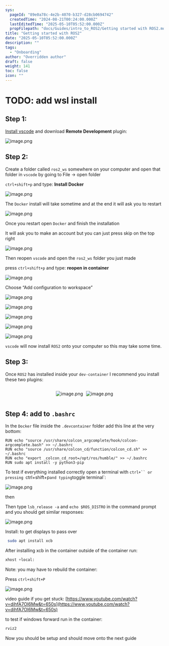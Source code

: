 ```yaml
---
sys:
  pageId: "89e0a78c-4e2b-4070-b327-d28cb0694742"
  createdTime: "2024-08-21T00:24:00.000Z"
  lastEditedTime: "2025-05-10T05:52:00.000Z"
  propFilepath: "docs/Guides/intro_to_ROS2/Getting started with ROS2.md"
title: "Getting started with ROS2"
date: "2025-05-10T05:52:00.000Z"
description: ""
tags:
  - "Onboarding"
author: "Overridden author"
draft: false
weight: 141
toc: false
icon: ""
---
```


# TODO: add wsl install

## Step 1:

[Install vscode](https://code.visualstudio.com/download) and download **Remote Development** plugin:

![image.png](https://prod-files-secure.s3.us-west-2.amazonaws.com/d518164a-d88e-44d1-a4ee-3adb3bd8bce0/efb52993-1881-4a40-b95e-6f020334f022/image.png?X-Amz-Algorithm=AWS4-HMAC-SHA256&X-Amz-Content-Sha256=UNSIGNED-PAYLOAD&X-Amz-Credential=ASIAZI2LB466Z6P6PSKV%2F20250713%2Fus-west-2%2Fs3%2Faws4_request&X-Amz-Date=20250713T121519Z&X-Amz-Expires=3600&X-Amz-Security-Token=IQoJb3JpZ2luX2VjEPf%2F%2F%2F%2F%2F%2F%2F%2F%2F%2FwEaCXVzLXdlc3QtMiJIMEYCIQDXqKKZbmjvy7qsN4O21j%2BcnrT9WqKc2mSMTxY5RpVBXwIhAPcB5XFr8zxWzFUbCTZCAY%2F8%2FeVWq18Bcdjp8D3T6vNuKv8DCBAQABoMNjM3NDIzMTgzODA1Igx%2Fo%2FK1OZErVvtDUYEq3APBmVz4jyedTp1XUmOwvkNK26KtvEQdQi5C42xG94R5PIVor5q9rmSUcC1EzREzjOS5TGhAqiKPTeZj46CZ9hr6xxKC6Bg9zagHGB8kbrDKvs7pqpMc7z0p03xX4OlpLGDk5DnM8RGoRMcsrVjGyX3Gj7nG3OkPd6vYOKx8Sm5XRTpjkFlCyKVWReNJRynjvLrTLQlw25IE6IxFkai9ArcdDdSa7ZTsVGkVrUdFyYQ6A0PKdpWQJJX4EVNM9Jjh78vfgMnAHAhtt60ZZ0JJsw6kFO3lcVgWe3vUKNchbAI7bERkbjvJd8k%2FNo8aNQYvEKct1ftTofx%2FwsV6KyMI0qnbbEOizltkw%2BHTCSnx32naCQkm8nFGt4UDgBm5BfQ7%2Fy9Wbpa1qcTCBwVTZLF9IBlmqJDXNxtZT8H91Q%2FQJmnziqr7Kt%2FZOdBEvKTD41L1skAFicSbiNTG19lE8EGGomXCxcp38RwsRGtV0TM5IqgWIrj%2BlprYMF59jdmW009%2BD2B0f1HCpjKlZAQ3CfaB4YcW5gEcfgw3s%2F2gc1RuyJdtBgP0NoOH62rrtU0raOZyIC0ODwG1NuutbrkjNusFI1CUmnI20NPax44N1vXbW%2Bf4t6Fem0n5P09p7miTAzDapM3DBjqkAT2XpFNX6gNqSDz2sj72%2F7AAavGLIxEkkJObnzqySS%2BN6KSExXaTmI31BzxBqpy1mxyVmDt3DjoECW6S%2FlJ5664cjPG6s65nIxr%2Fx6fi5ZSJV%2Bc7F60i2q0hiIOcsDwjoTv68sHfIF5i5DbneJMaoSNl7h2%2BjZXWiPNKt8NsxrUG2owLMi68EvkqZ0Naus9o1JgAVaqUDFvu8QZJlvdnWUGeXqMS&X-Amz-Signature=03443c168892faf820900ae73a8e5a71b138ceda5401912d7b20d0dda4bc8c1b&X-Amz-SignedHeaders=host&x-amz-checksum-mode=ENABLED&x-id=GetObject)

## Step 2:

Create a folder called `ros2_ws` somewhere on your computer and open that folder in `vscode` by going to File → open folder 

`ctrl+shift+p` and type: **Install Docker**

![image.png](https://prod-files-secure.s3.us-west-2.amazonaws.com/d518164a-d88e-44d1-a4ee-3adb3bd8bce0/2269dc0e-1cd5-47ff-bceb-c04ad9b2eab0/image.png?X-Amz-Algorithm=AWS4-HMAC-SHA256&X-Amz-Content-Sha256=UNSIGNED-PAYLOAD&X-Amz-Credential=ASIAZI2LB466Z6P6PSKV%2F20250713%2Fus-west-2%2Fs3%2Faws4_request&X-Amz-Date=20250713T121519Z&X-Amz-Expires=3600&X-Amz-Security-Token=IQoJb3JpZ2luX2VjEPf%2F%2F%2F%2F%2F%2F%2F%2F%2F%2FwEaCXVzLXdlc3QtMiJIMEYCIQDXqKKZbmjvy7qsN4O21j%2BcnrT9WqKc2mSMTxY5RpVBXwIhAPcB5XFr8zxWzFUbCTZCAY%2F8%2FeVWq18Bcdjp8D3T6vNuKv8DCBAQABoMNjM3NDIzMTgzODA1Igx%2Fo%2FK1OZErVvtDUYEq3APBmVz4jyedTp1XUmOwvkNK26KtvEQdQi5C42xG94R5PIVor5q9rmSUcC1EzREzjOS5TGhAqiKPTeZj46CZ9hr6xxKC6Bg9zagHGB8kbrDKvs7pqpMc7z0p03xX4OlpLGDk5DnM8RGoRMcsrVjGyX3Gj7nG3OkPd6vYOKx8Sm5XRTpjkFlCyKVWReNJRynjvLrTLQlw25IE6IxFkai9ArcdDdSa7ZTsVGkVrUdFyYQ6A0PKdpWQJJX4EVNM9Jjh78vfgMnAHAhtt60ZZ0JJsw6kFO3lcVgWe3vUKNchbAI7bERkbjvJd8k%2FNo8aNQYvEKct1ftTofx%2FwsV6KyMI0qnbbEOizltkw%2BHTCSnx32naCQkm8nFGt4UDgBm5BfQ7%2Fy9Wbpa1qcTCBwVTZLF9IBlmqJDXNxtZT8H91Q%2FQJmnziqr7Kt%2FZOdBEvKTD41L1skAFicSbiNTG19lE8EGGomXCxcp38RwsRGtV0TM5IqgWIrj%2BlprYMF59jdmW009%2BD2B0f1HCpjKlZAQ3CfaB4YcW5gEcfgw3s%2F2gc1RuyJdtBgP0NoOH62rrtU0raOZyIC0ODwG1NuutbrkjNusFI1CUmnI20NPax44N1vXbW%2Bf4t6Fem0n5P09p7miTAzDapM3DBjqkAT2XpFNX6gNqSDz2sj72%2F7AAavGLIxEkkJObnzqySS%2BN6KSExXaTmI31BzxBqpy1mxyVmDt3DjoECW6S%2FlJ5664cjPG6s65nIxr%2Fx6fi5ZSJV%2Bc7F60i2q0hiIOcsDwjoTv68sHfIF5i5DbneJMaoSNl7h2%2BjZXWiPNKt8NsxrUG2owLMi68EvkqZ0Naus9o1JgAVaqUDFvu8QZJlvdnWUGeXqMS&X-Amz-Signature=d2cfc6e16f2bfebc578cc5db30d3d9349b91ff81ee02159aa056229aebb1047b&X-Amz-SignedHeaders=host&x-amz-checksum-mode=ENABLED&x-id=GetObject)

The `Docker` install will take sometime and at the end it will ask you to restart

![image.png](https://prod-files-secure.s3.us-west-2.amazonaws.com/d518164a-d88e-44d1-a4ee-3adb3bd8bce0/ed233f78-be33-4b1f-b89c-9c346c0e961e/image.png?X-Amz-Algorithm=AWS4-HMAC-SHA256&X-Amz-Content-Sha256=UNSIGNED-PAYLOAD&X-Amz-Credential=ASIAZI2LB466Z6P6PSKV%2F20250713%2Fus-west-2%2Fs3%2Faws4_request&X-Amz-Date=20250713T121519Z&X-Amz-Expires=3600&X-Amz-Security-Token=IQoJb3JpZ2luX2VjEPf%2F%2F%2F%2F%2F%2F%2F%2F%2F%2FwEaCXVzLXdlc3QtMiJIMEYCIQDXqKKZbmjvy7qsN4O21j%2BcnrT9WqKc2mSMTxY5RpVBXwIhAPcB5XFr8zxWzFUbCTZCAY%2F8%2FeVWq18Bcdjp8D3T6vNuKv8DCBAQABoMNjM3NDIzMTgzODA1Igx%2Fo%2FK1OZErVvtDUYEq3APBmVz4jyedTp1XUmOwvkNK26KtvEQdQi5C42xG94R5PIVor5q9rmSUcC1EzREzjOS5TGhAqiKPTeZj46CZ9hr6xxKC6Bg9zagHGB8kbrDKvs7pqpMc7z0p03xX4OlpLGDk5DnM8RGoRMcsrVjGyX3Gj7nG3OkPd6vYOKx8Sm5XRTpjkFlCyKVWReNJRynjvLrTLQlw25IE6IxFkai9ArcdDdSa7ZTsVGkVrUdFyYQ6A0PKdpWQJJX4EVNM9Jjh78vfgMnAHAhtt60ZZ0JJsw6kFO3lcVgWe3vUKNchbAI7bERkbjvJd8k%2FNo8aNQYvEKct1ftTofx%2FwsV6KyMI0qnbbEOizltkw%2BHTCSnx32naCQkm8nFGt4UDgBm5BfQ7%2Fy9Wbpa1qcTCBwVTZLF9IBlmqJDXNxtZT8H91Q%2FQJmnziqr7Kt%2FZOdBEvKTD41L1skAFicSbiNTG19lE8EGGomXCxcp38RwsRGtV0TM5IqgWIrj%2BlprYMF59jdmW009%2BD2B0f1HCpjKlZAQ3CfaB4YcW5gEcfgw3s%2F2gc1RuyJdtBgP0NoOH62rrtU0raOZyIC0ODwG1NuutbrkjNusFI1CUmnI20NPax44N1vXbW%2Bf4t6Fem0n5P09p7miTAzDapM3DBjqkAT2XpFNX6gNqSDz2sj72%2F7AAavGLIxEkkJObnzqySS%2BN6KSExXaTmI31BzxBqpy1mxyVmDt3DjoECW6S%2FlJ5664cjPG6s65nIxr%2Fx6fi5ZSJV%2Bc7F60i2q0hiIOcsDwjoTv68sHfIF5i5DbneJMaoSNl7h2%2BjZXWiPNKt8NsxrUG2owLMi68EvkqZ0Naus9o1JgAVaqUDFvu8QZJlvdnWUGeXqMS&X-Amz-Signature=79d980bb7dde1dcc105209ba6a7cbb4fada06774e8dc343a6e8d1c1becc12c72&X-Amz-SignedHeaders=host&x-amz-checksum-mode=ENABLED&x-id=GetObject)

Once you restart open `Docker` and finish the installation

It will ask you to make an account but you can just press skip on the top right

![image.png](https://prod-files-secure.s3.us-west-2.amazonaws.com/d518164a-d88e-44d1-a4ee-3adb3bd8bce0/21010ad9-1659-4fd9-9f59-9932a09b2a3d/image.png?X-Amz-Algorithm=AWS4-HMAC-SHA256&X-Amz-Content-Sha256=UNSIGNED-PAYLOAD&X-Amz-Credential=ASIAZI2LB466Z6P6PSKV%2F20250713%2Fus-west-2%2Fs3%2Faws4_request&X-Amz-Date=20250713T121519Z&X-Amz-Expires=3600&X-Amz-Security-Token=IQoJb3JpZ2luX2VjEPf%2F%2F%2F%2F%2F%2F%2F%2F%2F%2FwEaCXVzLXdlc3QtMiJIMEYCIQDXqKKZbmjvy7qsN4O21j%2BcnrT9WqKc2mSMTxY5RpVBXwIhAPcB5XFr8zxWzFUbCTZCAY%2F8%2FeVWq18Bcdjp8D3T6vNuKv8DCBAQABoMNjM3NDIzMTgzODA1Igx%2Fo%2FK1OZErVvtDUYEq3APBmVz4jyedTp1XUmOwvkNK26KtvEQdQi5C42xG94R5PIVor5q9rmSUcC1EzREzjOS5TGhAqiKPTeZj46CZ9hr6xxKC6Bg9zagHGB8kbrDKvs7pqpMc7z0p03xX4OlpLGDk5DnM8RGoRMcsrVjGyX3Gj7nG3OkPd6vYOKx8Sm5XRTpjkFlCyKVWReNJRynjvLrTLQlw25IE6IxFkai9ArcdDdSa7ZTsVGkVrUdFyYQ6A0PKdpWQJJX4EVNM9Jjh78vfgMnAHAhtt60ZZ0JJsw6kFO3lcVgWe3vUKNchbAI7bERkbjvJd8k%2FNo8aNQYvEKct1ftTofx%2FwsV6KyMI0qnbbEOizltkw%2BHTCSnx32naCQkm8nFGt4UDgBm5BfQ7%2Fy9Wbpa1qcTCBwVTZLF9IBlmqJDXNxtZT8H91Q%2FQJmnziqr7Kt%2FZOdBEvKTD41L1skAFicSbiNTG19lE8EGGomXCxcp38RwsRGtV0TM5IqgWIrj%2BlprYMF59jdmW009%2BD2B0f1HCpjKlZAQ3CfaB4YcW5gEcfgw3s%2F2gc1RuyJdtBgP0NoOH62rrtU0raOZyIC0ODwG1NuutbrkjNusFI1CUmnI20NPax44N1vXbW%2Bf4t6Fem0n5P09p7miTAzDapM3DBjqkAT2XpFNX6gNqSDz2sj72%2F7AAavGLIxEkkJObnzqySS%2BN6KSExXaTmI31BzxBqpy1mxyVmDt3DjoECW6S%2FlJ5664cjPG6s65nIxr%2Fx6fi5ZSJV%2Bc7F60i2q0hiIOcsDwjoTv68sHfIF5i5DbneJMaoSNl7h2%2BjZXWiPNKt8NsxrUG2owLMi68EvkqZ0Naus9o1JgAVaqUDFvu8QZJlvdnWUGeXqMS&X-Amz-Signature=a1a82e1a5e953d3aa447cb09debf9e457748801d6ca98b3e07ba01ee6551cbd6&X-Amz-SignedHeaders=host&x-amz-checksum-mode=ENABLED&x-id=GetObject)

Then reopen `vscode` and open the `ros2_ws` folder you just made

press `ctrl+shift+p` and type: **reopen in container**

![image.png](https://prod-files-secure.s3.us-west-2.amazonaws.com/d518164a-d88e-44d1-a4ee-3adb3bd8bce0/4e93b8c2-41ad-488c-8095-c74205196118/image.png?X-Amz-Algorithm=AWS4-HMAC-SHA256&X-Amz-Content-Sha256=UNSIGNED-PAYLOAD&X-Amz-Credential=ASIAZI2LB466Z6P6PSKV%2F20250713%2Fus-west-2%2Fs3%2Faws4_request&X-Amz-Date=20250713T121519Z&X-Amz-Expires=3600&X-Amz-Security-Token=IQoJb3JpZ2luX2VjEPf%2F%2F%2F%2F%2F%2F%2F%2F%2F%2FwEaCXVzLXdlc3QtMiJIMEYCIQDXqKKZbmjvy7qsN4O21j%2BcnrT9WqKc2mSMTxY5RpVBXwIhAPcB5XFr8zxWzFUbCTZCAY%2F8%2FeVWq18Bcdjp8D3T6vNuKv8DCBAQABoMNjM3NDIzMTgzODA1Igx%2Fo%2FK1OZErVvtDUYEq3APBmVz4jyedTp1XUmOwvkNK26KtvEQdQi5C42xG94R5PIVor5q9rmSUcC1EzREzjOS5TGhAqiKPTeZj46CZ9hr6xxKC6Bg9zagHGB8kbrDKvs7pqpMc7z0p03xX4OlpLGDk5DnM8RGoRMcsrVjGyX3Gj7nG3OkPd6vYOKx8Sm5XRTpjkFlCyKVWReNJRynjvLrTLQlw25IE6IxFkai9ArcdDdSa7ZTsVGkVrUdFyYQ6A0PKdpWQJJX4EVNM9Jjh78vfgMnAHAhtt60ZZ0JJsw6kFO3lcVgWe3vUKNchbAI7bERkbjvJd8k%2FNo8aNQYvEKct1ftTofx%2FwsV6KyMI0qnbbEOizltkw%2BHTCSnx32naCQkm8nFGt4UDgBm5BfQ7%2Fy9Wbpa1qcTCBwVTZLF9IBlmqJDXNxtZT8H91Q%2FQJmnziqr7Kt%2FZOdBEvKTD41L1skAFicSbiNTG19lE8EGGomXCxcp38RwsRGtV0TM5IqgWIrj%2BlprYMF59jdmW009%2BD2B0f1HCpjKlZAQ3CfaB4YcW5gEcfgw3s%2F2gc1RuyJdtBgP0NoOH62rrtU0raOZyIC0ODwG1NuutbrkjNusFI1CUmnI20NPax44N1vXbW%2Bf4t6Fem0n5P09p7miTAzDapM3DBjqkAT2XpFNX6gNqSDz2sj72%2F7AAavGLIxEkkJObnzqySS%2BN6KSExXaTmI31BzxBqpy1mxyVmDt3DjoECW6S%2FlJ5664cjPG6s65nIxr%2Fx6fi5ZSJV%2Bc7F60i2q0hiIOcsDwjoTv68sHfIF5i5DbneJMaoSNl7h2%2BjZXWiPNKt8NsxrUG2owLMi68EvkqZ0Naus9o1JgAVaqUDFvu8QZJlvdnWUGeXqMS&X-Amz-Signature=6d140529eb85857f2283a759e545d896ee4e5967d1e3ddec355401ce10bd872c&X-Amz-SignedHeaders=host&x-amz-checksum-mode=ENABLED&x-id=GetObject)

Choose “Add configuration to workspace”

![image.png](https://prod-files-secure.s3.us-west-2.amazonaws.com/d518164a-d88e-44d1-a4ee-3adb3bd8bce0/9560b282-5060-4989-ba37-97e7b2c22476/image.png?X-Amz-Algorithm=AWS4-HMAC-SHA256&X-Amz-Content-Sha256=UNSIGNED-PAYLOAD&X-Amz-Credential=ASIAZI2LB466Z6P6PSKV%2F20250713%2Fus-west-2%2Fs3%2Faws4_request&X-Amz-Date=20250713T121519Z&X-Amz-Expires=3600&X-Amz-Security-Token=IQoJb3JpZ2luX2VjEPf%2F%2F%2F%2F%2F%2F%2F%2F%2F%2FwEaCXVzLXdlc3QtMiJIMEYCIQDXqKKZbmjvy7qsN4O21j%2BcnrT9WqKc2mSMTxY5RpVBXwIhAPcB5XFr8zxWzFUbCTZCAY%2F8%2FeVWq18Bcdjp8D3T6vNuKv8DCBAQABoMNjM3NDIzMTgzODA1Igx%2Fo%2FK1OZErVvtDUYEq3APBmVz4jyedTp1XUmOwvkNK26KtvEQdQi5C42xG94R5PIVor5q9rmSUcC1EzREzjOS5TGhAqiKPTeZj46CZ9hr6xxKC6Bg9zagHGB8kbrDKvs7pqpMc7z0p03xX4OlpLGDk5DnM8RGoRMcsrVjGyX3Gj7nG3OkPd6vYOKx8Sm5XRTpjkFlCyKVWReNJRynjvLrTLQlw25IE6IxFkai9ArcdDdSa7ZTsVGkVrUdFyYQ6A0PKdpWQJJX4EVNM9Jjh78vfgMnAHAhtt60ZZ0JJsw6kFO3lcVgWe3vUKNchbAI7bERkbjvJd8k%2FNo8aNQYvEKct1ftTofx%2FwsV6KyMI0qnbbEOizltkw%2BHTCSnx32naCQkm8nFGt4UDgBm5BfQ7%2Fy9Wbpa1qcTCBwVTZLF9IBlmqJDXNxtZT8H91Q%2FQJmnziqr7Kt%2FZOdBEvKTD41L1skAFicSbiNTG19lE8EGGomXCxcp38RwsRGtV0TM5IqgWIrj%2BlprYMF59jdmW009%2BD2B0f1HCpjKlZAQ3CfaB4YcW5gEcfgw3s%2F2gc1RuyJdtBgP0NoOH62rrtU0raOZyIC0ODwG1NuutbrkjNusFI1CUmnI20NPax44N1vXbW%2Bf4t6Fem0n5P09p7miTAzDapM3DBjqkAT2XpFNX6gNqSDz2sj72%2F7AAavGLIxEkkJObnzqySS%2BN6KSExXaTmI31BzxBqpy1mxyVmDt3DjoECW6S%2FlJ5664cjPG6s65nIxr%2Fx6fi5ZSJV%2Bc7F60i2q0hiIOcsDwjoTv68sHfIF5i5DbneJMaoSNl7h2%2BjZXWiPNKt8NsxrUG2owLMi68EvkqZ0Naus9o1JgAVaqUDFvu8QZJlvdnWUGeXqMS&X-Amz-Signature=6bf3a2f2a5ce067bc61957a9b77179cd9931d8f7747e50892e2b1c8e3d56a86e&X-Amz-SignedHeaders=host&x-amz-checksum-mode=ENABLED&x-id=GetObject)

![image.png](https://prod-files-secure.s3.us-west-2.amazonaws.com/d518164a-d88e-44d1-a4ee-3adb3bd8bce0/2ee63f81-886b-48e8-a553-dc6e5eac99e4/image.png?X-Amz-Algorithm=AWS4-HMAC-SHA256&X-Amz-Content-Sha256=UNSIGNED-PAYLOAD&X-Amz-Credential=ASIAZI2LB466Z6P6PSKV%2F20250713%2Fus-west-2%2Fs3%2Faws4_request&X-Amz-Date=20250713T121519Z&X-Amz-Expires=3600&X-Amz-Security-Token=IQoJb3JpZ2luX2VjEPf%2F%2F%2F%2F%2F%2F%2F%2F%2F%2FwEaCXVzLXdlc3QtMiJIMEYCIQDXqKKZbmjvy7qsN4O21j%2BcnrT9WqKc2mSMTxY5RpVBXwIhAPcB5XFr8zxWzFUbCTZCAY%2F8%2FeVWq18Bcdjp8D3T6vNuKv8DCBAQABoMNjM3NDIzMTgzODA1Igx%2Fo%2FK1OZErVvtDUYEq3APBmVz4jyedTp1XUmOwvkNK26KtvEQdQi5C42xG94R5PIVor5q9rmSUcC1EzREzjOS5TGhAqiKPTeZj46CZ9hr6xxKC6Bg9zagHGB8kbrDKvs7pqpMc7z0p03xX4OlpLGDk5DnM8RGoRMcsrVjGyX3Gj7nG3OkPd6vYOKx8Sm5XRTpjkFlCyKVWReNJRynjvLrTLQlw25IE6IxFkai9ArcdDdSa7ZTsVGkVrUdFyYQ6A0PKdpWQJJX4EVNM9Jjh78vfgMnAHAhtt60ZZ0JJsw6kFO3lcVgWe3vUKNchbAI7bERkbjvJd8k%2FNo8aNQYvEKct1ftTofx%2FwsV6KyMI0qnbbEOizltkw%2BHTCSnx32naCQkm8nFGt4UDgBm5BfQ7%2Fy9Wbpa1qcTCBwVTZLF9IBlmqJDXNxtZT8H91Q%2FQJmnziqr7Kt%2FZOdBEvKTD41L1skAFicSbiNTG19lE8EGGomXCxcp38RwsRGtV0TM5IqgWIrj%2BlprYMF59jdmW009%2BD2B0f1HCpjKlZAQ3CfaB4YcW5gEcfgw3s%2F2gc1RuyJdtBgP0NoOH62rrtU0raOZyIC0ODwG1NuutbrkjNusFI1CUmnI20NPax44N1vXbW%2Bf4t6Fem0n5P09p7miTAzDapM3DBjqkAT2XpFNX6gNqSDz2sj72%2F7AAavGLIxEkkJObnzqySS%2BN6KSExXaTmI31BzxBqpy1mxyVmDt3DjoECW6S%2FlJ5664cjPG6s65nIxr%2Fx6fi5ZSJV%2Bc7F60i2q0hiIOcsDwjoTv68sHfIF5i5DbneJMaoSNl7h2%2BjZXWiPNKt8NsxrUG2owLMi68EvkqZ0Naus9o1JgAVaqUDFvu8QZJlvdnWUGeXqMS&X-Amz-Signature=f7ab6dd95696dd5577b101241847bd122e9054177c995127c6be9321c017a64b&X-Amz-SignedHeaders=host&x-amz-checksum-mode=ENABLED&x-id=GetObject)

![image.png](https://prod-files-secure.s3.us-west-2.amazonaws.com/d518164a-d88e-44d1-a4ee-3adb3bd8bce0/ae1580b2-b048-407e-aed9-b584224a7a04/image.png?X-Amz-Algorithm=AWS4-HMAC-SHA256&X-Amz-Content-Sha256=UNSIGNED-PAYLOAD&X-Amz-Credential=ASIAZI2LB466Z6P6PSKV%2F20250713%2Fus-west-2%2Fs3%2Faws4_request&X-Amz-Date=20250713T121519Z&X-Amz-Expires=3600&X-Amz-Security-Token=IQoJb3JpZ2luX2VjEPf%2F%2F%2F%2F%2F%2F%2F%2F%2F%2FwEaCXVzLXdlc3QtMiJIMEYCIQDXqKKZbmjvy7qsN4O21j%2BcnrT9WqKc2mSMTxY5RpVBXwIhAPcB5XFr8zxWzFUbCTZCAY%2F8%2FeVWq18Bcdjp8D3T6vNuKv8DCBAQABoMNjM3NDIzMTgzODA1Igx%2Fo%2FK1OZErVvtDUYEq3APBmVz4jyedTp1XUmOwvkNK26KtvEQdQi5C42xG94R5PIVor5q9rmSUcC1EzREzjOS5TGhAqiKPTeZj46CZ9hr6xxKC6Bg9zagHGB8kbrDKvs7pqpMc7z0p03xX4OlpLGDk5DnM8RGoRMcsrVjGyX3Gj7nG3OkPd6vYOKx8Sm5XRTpjkFlCyKVWReNJRynjvLrTLQlw25IE6IxFkai9ArcdDdSa7ZTsVGkVrUdFyYQ6A0PKdpWQJJX4EVNM9Jjh78vfgMnAHAhtt60ZZ0JJsw6kFO3lcVgWe3vUKNchbAI7bERkbjvJd8k%2FNo8aNQYvEKct1ftTofx%2FwsV6KyMI0qnbbEOizltkw%2BHTCSnx32naCQkm8nFGt4UDgBm5BfQ7%2Fy9Wbpa1qcTCBwVTZLF9IBlmqJDXNxtZT8H91Q%2FQJmnziqr7Kt%2FZOdBEvKTD41L1skAFicSbiNTG19lE8EGGomXCxcp38RwsRGtV0TM5IqgWIrj%2BlprYMF59jdmW009%2BD2B0f1HCpjKlZAQ3CfaB4YcW5gEcfgw3s%2F2gc1RuyJdtBgP0NoOH62rrtU0raOZyIC0ODwG1NuutbrkjNusFI1CUmnI20NPax44N1vXbW%2Bf4t6Fem0n5P09p7miTAzDapM3DBjqkAT2XpFNX6gNqSDz2sj72%2F7AAavGLIxEkkJObnzqySS%2BN6KSExXaTmI31BzxBqpy1mxyVmDt3DjoECW6S%2FlJ5664cjPG6s65nIxr%2Fx6fi5ZSJV%2Bc7F60i2q0hiIOcsDwjoTv68sHfIF5i5DbneJMaoSNl7h2%2BjZXWiPNKt8NsxrUG2owLMi68EvkqZ0Naus9o1JgAVaqUDFvu8QZJlvdnWUGeXqMS&X-Amz-Signature=249e469d2f6704a07e61bdd5fce2ad67dbb64ae666278d0d24be323b1a9c8533&X-Amz-SignedHeaders=host&x-amz-checksum-mode=ENABLED&x-id=GetObject)

![image.png](https://prod-files-secure.s3.us-west-2.amazonaws.com/d518164a-d88e-44d1-a4ee-3adb3bd8bce0/53255b28-f75e-430f-b9e3-c0ac8577e42b/image.png?X-Amz-Algorithm=AWS4-HMAC-SHA256&X-Amz-Content-Sha256=UNSIGNED-PAYLOAD&X-Amz-Credential=ASIAZI2LB466Z6P6PSKV%2F20250713%2Fus-west-2%2Fs3%2Faws4_request&X-Amz-Date=20250713T121519Z&X-Amz-Expires=3600&X-Amz-Security-Token=IQoJb3JpZ2luX2VjEPf%2F%2F%2F%2F%2F%2F%2F%2F%2F%2FwEaCXVzLXdlc3QtMiJIMEYCIQDXqKKZbmjvy7qsN4O21j%2BcnrT9WqKc2mSMTxY5RpVBXwIhAPcB5XFr8zxWzFUbCTZCAY%2F8%2FeVWq18Bcdjp8D3T6vNuKv8DCBAQABoMNjM3NDIzMTgzODA1Igx%2Fo%2FK1OZErVvtDUYEq3APBmVz4jyedTp1XUmOwvkNK26KtvEQdQi5C42xG94R5PIVor5q9rmSUcC1EzREzjOS5TGhAqiKPTeZj46CZ9hr6xxKC6Bg9zagHGB8kbrDKvs7pqpMc7z0p03xX4OlpLGDk5DnM8RGoRMcsrVjGyX3Gj7nG3OkPd6vYOKx8Sm5XRTpjkFlCyKVWReNJRynjvLrTLQlw25IE6IxFkai9ArcdDdSa7ZTsVGkVrUdFyYQ6A0PKdpWQJJX4EVNM9Jjh78vfgMnAHAhtt60ZZ0JJsw6kFO3lcVgWe3vUKNchbAI7bERkbjvJd8k%2FNo8aNQYvEKct1ftTofx%2FwsV6KyMI0qnbbEOizltkw%2BHTCSnx32naCQkm8nFGt4UDgBm5BfQ7%2Fy9Wbpa1qcTCBwVTZLF9IBlmqJDXNxtZT8H91Q%2FQJmnziqr7Kt%2FZOdBEvKTD41L1skAFicSbiNTG19lE8EGGomXCxcp38RwsRGtV0TM5IqgWIrj%2BlprYMF59jdmW009%2BD2B0f1HCpjKlZAQ3CfaB4YcW5gEcfgw3s%2F2gc1RuyJdtBgP0NoOH62rrtU0raOZyIC0ODwG1NuutbrkjNusFI1CUmnI20NPax44N1vXbW%2Bf4t6Fem0n5P09p7miTAzDapM3DBjqkAT2XpFNX6gNqSDz2sj72%2F7AAavGLIxEkkJObnzqySS%2BN6KSExXaTmI31BzxBqpy1mxyVmDt3DjoECW6S%2FlJ5664cjPG6s65nIxr%2Fx6fi5ZSJV%2Bc7F60i2q0hiIOcsDwjoTv68sHfIF5i5DbneJMaoSNl7h2%2BjZXWiPNKt8NsxrUG2owLMi68EvkqZ0Naus9o1JgAVaqUDFvu8QZJlvdnWUGeXqMS&X-Amz-Signature=08fb02fca3820f56ecf46878a90fbb15643dacb6866a9457ea7fd4a0d041c25f&X-Amz-SignedHeaders=host&x-amz-checksum-mode=ENABLED&x-id=GetObject)

![image.png](https://prod-files-secure.s3.us-west-2.amazonaws.com/d518164a-d88e-44d1-a4ee-3adb3bd8bce0/7c562767-5af9-4ffb-97d1-327bcdf4ee00/image.png?X-Amz-Algorithm=AWS4-HMAC-SHA256&X-Amz-Content-Sha256=UNSIGNED-PAYLOAD&X-Amz-Credential=ASIAZI2LB466Z6P6PSKV%2F20250713%2Fus-west-2%2Fs3%2Faws4_request&X-Amz-Date=20250713T121519Z&X-Amz-Expires=3600&X-Amz-Security-Token=IQoJb3JpZ2luX2VjEPf%2F%2F%2F%2F%2F%2F%2F%2F%2F%2FwEaCXVzLXdlc3QtMiJIMEYCIQDXqKKZbmjvy7qsN4O21j%2BcnrT9WqKc2mSMTxY5RpVBXwIhAPcB5XFr8zxWzFUbCTZCAY%2F8%2FeVWq18Bcdjp8D3T6vNuKv8DCBAQABoMNjM3NDIzMTgzODA1Igx%2Fo%2FK1OZErVvtDUYEq3APBmVz4jyedTp1XUmOwvkNK26KtvEQdQi5C42xG94R5PIVor5q9rmSUcC1EzREzjOS5TGhAqiKPTeZj46CZ9hr6xxKC6Bg9zagHGB8kbrDKvs7pqpMc7z0p03xX4OlpLGDk5DnM8RGoRMcsrVjGyX3Gj7nG3OkPd6vYOKx8Sm5XRTpjkFlCyKVWReNJRynjvLrTLQlw25IE6IxFkai9ArcdDdSa7ZTsVGkVrUdFyYQ6A0PKdpWQJJX4EVNM9Jjh78vfgMnAHAhtt60ZZ0JJsw6kFO3lcVgWe3vUKNchbAI7bERkbjvJd8k%2FNo8aNQYvEKct1ftTofx%2FwsV6KyMI0qnbbEOizltkw%2BHTCSnx32naCQkm8nFGt4UDgBm5BfQ7%2Fy9Wbpa1qcTCBwVTZLF9IBlmqJDXNxtZT8H91Q%2FQJmnziqr7Kt%2FZOdBEvKTD41L1skAFicSbiNTG19lE8EGGomXCxcp38RwsRGtV0TM5IqgWIrj%2BlprYMF59jdmW009%2BD2B0f1HCpjKlZAQ3CfaB4YcW5gEcfgw3s%2F2gc1RuyJdtBgP0NoOH62rrtU0raOZyIC0ODwG1NuutbrkjNusFI1CUmnI20NPax44N1vXbW%2Bf4t6Fem0n5P09p7miTAzDapM3DBjqkAT2XpFNX6gNqSDz2sj72%2F7AAavGLIxEkkJObnzqySS%2BN6KSExXaTmI31BzxBqpy1mxyVmDt3DjoECW6S%2FlJ5664cjPG6s65nIxr%2Fx6fi5ZSJV%2Bc7F60i2q0hiIOcsDwjoTv68sHfIF5i5DbneJMaoSNl7h2%2BjZXWiPNKt8NsxrUG2owLMi68EvkqZ0Naus9o1JgAVaqUDFvu8QZJlvdnWUGeXqMS&X-Amz-Signature=b8938c9b35a8436a5c3472ee0b1d86eb579e168b916af273cdb9631bf026c12b&X-Amz-SignedHeaders=host&x-amz-checksum-mode=ENABLED&x-id=GetObject)

`vscode` will now install `ROS2` onto your computer so this may take some time.

## Step 3:

Once `ROS2` has installed inside your `dev-container` I recommend you install these two plugins:

<div style="display: flex;flex-direction: row; column-gap:10px; max-width: 630px;justify-content: center;">
<div>

![image.png](https://prod-files-secure.s3.us-west-2.amazonaws.com/d518164a-d88e-44d1-a4ee-3adb3bd8bce0/3fc3d550-5a54-4ba1-ba6b-faa01cdb7369/image.png?X-Amz-Algorithm=AWS4-HMAC-SHA256&X-Amz-Content-Sha256=UNSIGNED-PAYLOAD&X-Amz-Credential=ASIAZI2LB466WCLDJ46M%2F20250713%2Fus-west-2%2Fs3%2Faws4_request&X-Amz-Date=20250713T121522Z&X-Amz-Expires=3600&X-Amz-Security-Token=IQoJb3JpZ2luX2VjEPf%2F%2F%2F%2F%2F%2F%2F%2F%2F%2FwEaCXVzLXdlc3QtMiJHMEUCIDSPwwBW%2BQlVKiY3xUFpz86vusueOXhDrrISH5pQK%2FtvAiEAhbyxValbcnAGUPB86rvc7QRuAmoUu2UNPP1bmwKY6zIq%2FwMIEBAAGgw2Mzc0MjMxODM4MDUiDHCGp5cAckgZeF6eHSrcA68RHFkZSWLmDksImVM%2FPgq4eTPLpza3bQtsRfGm0%2Ffhv3xkKLw3KAKuYB5us0AhJwo7QR4z93cRaKba8F36rNcmcDkqgGce0zxhp3cFeMemd%2F8a667GazIOn61tVAaH4XFWSaXrMSKdJ%2FQ57pZCZ9GAX71KpF26f6nJTWgIGZDqAmWoldAeSYkfk%2FNUHPZFyXKjuj8QWX%2BLNi%2FRq5I%2BY0xYwkrfjMbV1FhXhbEeYmh2cPpB8SCikyFwU3wVeslPQ0XhtjiGPusXftwruQk0ldhWloCgzwGrXYuBsm7A53fpyM2zxIn%2Bc13yf%2BVslFCGOXtVvpU7pw7dmxNrn1pdWKy1wZeKPziHCNzMrGNM9Qr4YmqE%2F4VYat1YbM9k0L7Yu0BHqfHCyYcajGrNNZ0MSVY0I%2BzHcO3cP0uYRRNGV0WjX1bGJyNzca57ULJfDiTz73sMRAgQ%2FVh3vMLb8oGbx2%2BaiQwkUMYqU1BPmbvSa5v0wDbSZECFr55OFr3imi0eVqc3v5cCqAX7FD0vu7oK6ZuqRu4uRlkidw6iNTXD9nLxDjI4lJgt%2Fiof2yMjS3PWrDnRF0pc422dUpwH6DuH3SWVymeSQ5VM5b6KwMIReEifl4koM1HKdMcN8UukMMikzcMGOqUBMzurePpwewmy5h68m2b%2FcTqgxBZnFCXIUbEpon3d8EsOrIi9JyW2OunNW63KRyO7g84PvU9oZ7JmnCrO6qRYkRrP6FOCICZbK%2BZEM2m4eW5jzOzWdVVxvQLAo8lGRQuyG%2FyGDGOKW0kLHAL%2BAl%2Btq1m4JQCzEAX5%2FhJhatxp7evyXLnNowTKD1rLz0r16beBqcIZwydA9HxIjc01nW07STXOIzrX&X-Amz-Signature=ba77767880443b8ded8eda2fe970d760a881e170cc813a6e115f4fc6f6630d7a&X-Amz-SignedHeaders=host&x-amz-checksum-mode=ENABLED&x-id=GetObject)

</div>
<div>

![image.png](https://prod-files-secure.s3.us-west-2.amazonaws.com/d518164a-d88e-44d1-a4ee-3adb3bd8bce0/d994cc66-13c2-4093-a5a3-f84cf4601a82/image.png?X-Amz-Algorithm=AWS4-HMAC-SHA256&X-Amz-Content-Sha256=UNSIGNED-PAYLOAD&X-Amz-Credential=ASIAZI2LB466XM62S6NZ%2F20250713%2Fus-west-2%2Fs3%2Faws4_request&X-Amz-Date=20250713T121523Z&X-Amz-Expires=3600&X-Amz-Security-Token=IQoJb3JpZ2luX2VjEPf%2F%2F%2F%2F%2F%2F%2F%2F%2F%2FwEaCXVzLXdlc3QtMiJHMEUCIQCHC1dcF7PhTll5TdOPOea%2FEX6mfowp%2BXlDggEDK8PvAQIgMwim%2Fk63rSQr%2FI8mgkT%2BMzxlDtgP8UByLpRq23O%2FJnEq%2FwMIEBAAGgw2Mzc0MjMxODM4MDUiDNjV71RnJHFLpyi8VCrcA90u1jdiks%2F2UaTKufY0wNS%2BsFy0CJPkG0%2BG7sGk7TGG0pteMhh6y4ly15CgbL911uk3uCNsiMwGoEU38hpTsJmHquzYnVi1%2BNr%2F35jPLI2UzAYGRYB%2B9xo88HVPU7rjnCiPqlPLtlCH8K8kUsKR06jPUdNwPhStP%2F639KJwIUMI1PT3DaUsMkCUwSvH2WCZ8KhYIAFpDLZyfMd0v8lPKzZ34JOB1p3ON1IN0fXYUuWiZuTkLuv7bdjgMGUp30IR%2FH6WMmIipGTEEggk6zO8n841VQnwMq1aF20nqYTwXaXLab3gXobIeOP%2FO62atEHiu77y54%2Fttesk0l%2Fgvnpyil%2BNncctuTw1%2BnPpU1oUJbHhaBXhCCRe%2Bzg7kBewAUzrr4l0ephoZJjqrATuWCJ1Tq%2BNmYvjEo%2Bsgw9wPbyoqYb85yd7PtlwPv1mjnRICZ%2FWMhBFYgKaabrJ4NfxzgsJTWndG7qm3cfB1K0AT%2BmdQDT1hG2ac6A3DNgvOFBVizp6MAHFfkyFJBNPRwk%2F80V0hW4Mm9G0We4R9zJFAiwRkuGxRnvT1Bo0s%2BvT%2FEnzJV%2BHH3wi9PCeZ1y4K92FDLsaywcG3WPE5J1gWndUyK9ziEzmKz766Xln2rQy7uOeMPGkzcMGOqUBPdY%2B5loWrxyo4B%2Bqdp%2BaWWJaqyAHngNwj6I%2Fb1tNWqdgmwYIUREHN061dK%2BwWKXJeIZxyZxFI7ar2Ap6yQpyqni%2B2i6QQpTmyMEGCErzvYjfpavObKrZk9jcgCdOCxOkMfjzcdkWeEjA%2BkdIDZ%2BKryWU3ZrBBuSNHOoXk%2FpmRdiW9nAiSjRpi0lj1kVxIm6ejjsD91AsDWAzrmV%2BGf8xVZ1sR51s&X-Amz-Signature=c831aa8076834ad1d37484845bfd6d20fc03fef793bb0ca45474ed59be47eaf2&X-Amz-SignedHeaders=host&x-amz-checksum-mode=ENABLED&x-id=GetObject)

</div>
</div>

## Step 4: add to `.bashrc`

In the `Docker` file inside the `.devcontainer` folder add this line at the very bottom: 

```docker
RUN echo "source /usr/share/colcon_argcomplete/hook/colcon-argcomplete.bash" >> ~/.bashrc
RUN echo "source /usr/share/colcon_cd/function/colcon_cd.sh" >> ~/.bashrc
RUN echo "export _colcon_cd_root=/opt/ros/humble/" >> ~/.bashrc
RUN sudo apt install -y python3-pip 
```

To test if everything installed correctly open a terminal with `ctrl+`` or pressing `ctrl+shift+p` and typing `toggle terminal`:

![image.png](https://prod-files-secure.s3.us-west-2.amazonaws.com/d518164a-d88e-44d1-a4ee-3adb3bd8bce0/6a4943d8-b04e-4c02-9a58-775f3384d1a5/image.png?X-Amz-Algorithm=AWS4-HMAC-SHA256&X-Amz-Content-Sha256=UNSIGNED-PAYLOAD&X-Amz-Credential=ASIAZI2LB466Z6P6PSKV%2F20250713%2Fus-west-2%2Fs3%2Faws4_request&X-Amz-Date=20250713T121519Z&X-Amz-Expires=3600&X-Amz-Security-Token=IQoJb3JpZ2luX2VjEPf%2F%2F%2F%2F%2F%2F%2F%2F%2F%2FwEaCXVzLXdlc3QtMiJIMEYCIQDXqKKZbmjvy7qsN4O21j%2BcnrT9WqKc2mSMTxY5RpVBXwIhAPcB5XFr8zxWzFUbCTZCAY%2F8%2FeVWq18Bcdjp8D3T6vNuKv8DCBAQABoMNjM3NDIzMTgzODA1Igx%2Fo%2FK1OZErVvtDUYEq3APBmVz4jyedTp1XUmOwvkNK26KtvEQdQi5C42xG94R5PIVor5q9rmSUcC1EzREzjOS5TGhAqiKPTeZj46CZ9hr6xxKC6Bg9zagHGB8kbrDKvs7pqpMc7z0p03xX4OlpLGDk5DnM8RGoRMcsrVjGyX3Gj7nG3OkPd6vYOKx8Sm5XRTpjkFlCyKVWReNJRynjvLrTLQlw25IE6IxFkai9ArcdDdSa7ZTsVGkVrUdFyYQ6A0PKdpWQJJX4EVNM9Jjh78vfgMnAHAhtt60ZZ0JJsw6kFO3lcVgWe3vUKNchbAI7bERkbjvJd8k%2FNo8aNQYvEKct1ftTofx%2FwsV6KyMI0qnbbEOizltkw%2BHTCSnx32naCQkm8nFGt4UDgBm5BfQ7%2Fy9Wbpa1qcTCBwVTZLF9IBlmqJDXNxtZT8H91Q%2FQJmnziqr7Kt%2FZOdBEvKTD41L1skAFicSbiNTG19lE8EGGomXCxcp38RwsRGtV0TM5IqgWIrj%2BlprYMF59jdmW009%2BD2B0f1HCpjKlZAQ3CfaB4YcW5gEcfgw3s%2F2gc1RuyJdtBgP0NoOH62rrtU0raOZyIC0ODwG1NuutbrkjNusFI1CUmnI20NPax44N1vXbW%2Bf4t6Fem0n5P09p7miTAzDapM3DBjqkAT2XpFNX6gNqSDz2sj72%2F7AAavGLIxEkkJObnzqySS%2BN6KSExXaTmI31BzxBqpy1mxyVmDt3DjoECW6S%2FlJ5664cjPG6s65nIxr%2Fx6fi5ZSJV%2Bc7F60i2q0hiIOcsDwjoTv68sHfIF5i5DbneJMaoSNl7h2%2BjZXWiPNKt8NsxrUG2owLMi68EvkqZ0Naus9o1JgAVaqUDFvu8QZJlvdnWUGeXqMS&X-Amz-Signature=1df145a17fed2fbecd14f8832d6cf0b86585be3cd315aaa213e8c53f356bce99&X-Amz-SignedHeaders=host&x-amz-checksum-mode=ENABLED&x-id=GetObject)

then 

Then type `lsb_release -a` and `echo $ROS_DISTRO` in the command prompt and you should get similar responses:

![image.png](https://prod-files-secure.s3.us-west-2.amazonaws.com/d518164a-d88e-44d1-a4ee-3adb3bd8bce0/3e635dec-a805-4e85-8b9e-d000e5b71a4e/image.png?X-Amz-Algorithm=AWS4-HMAC-SHA256&X-Amz-Content-Sha256=UNSIGNED-PAYLOAD&X-Amz-Credential=ASIAZI2LB466Z6P6PSKV%2F20250713%2Fus-west-2%2Fs3%2Faws4_request&X-Amz-Date=20250713T121519Z&X-Amz-Expires=3600&X-Amz-Security-Token=IQoJb3JpZ2luX2VjEPf%2F%2F%2F%2F%2F%2F%2F%2F%2F%2FwEaCXVzLXdlc3QtMiJIMEYCIQDXqKKZbmjvy7qsN4O21j%2BcnrT9WqKc2mSMTxY5RpVBXwIhAPcB5XFr8zxWzFUbCTZCAY%2F8%2FeVWq18Bcdjp8D3T6vNuKv8DCBAQABoMNjM3NDIzMTgzODA1Igx%2Fo%2FK1OZErVvtDUYEq3APBmVz4jyedTp1XUmOwvkNK26KtvEQdQi5C42xG94R5PIVor5q9rmSUcC1EzREzjOS5TGhAqiKPTeZj46CZ9hr6xxKC6Bg9zagHGB8kbrDKvs7pqpMc7z0p03xX4OlpLGDk5DnM8RGoRMcsrVjGyX3Gj7nG3OkPd6vYOKx8Sm5XRTpjkFlCyKVWReNJRynjvLrTLQlw25IE6IxFkai9ArcdDdSa7ZTsVGkVrUdFyYQ6A0PKdpWQJJX4EVNM9Jjh78vfgMnAHAhtt60ZZ0JJsw6kFO3lcVgWe3vUKNchbAI7bERkbjvJd8k%2FNo8aNQYvEKct1ftTofx%2FwsV6KyMI0qnbbEOizltkw%2BHTCSnx32naCQkm8nFGt4UDgBm5BfQ7%2Fy9Wbpa1qcTCBwVTZLF9IBlmqJDXNxtZT8H91Q%2FQJmnziqr7Kt%2FZOdBEvKTD41L1skAFicSbiNTG19lE8EGGomXCxcp38RwsRGtV0TM5IqgWIrj%2BlprYMF59jdmW009%2BD2B0f1HCpjKlZAQ3CfaB4YcW5gEcfgw3s%2F2gc1RuyJdtBgP0NoOH62rrtU0raOZyIC0ODwG1NuutbrkjNusFI1CUmnI20NPax44N1vXbW%2Bf4t6Fem0n5P09p7miTAzDapM3DBjqkAT2XpFNX6gNqSDz2sj72%2F7AAavGLIxEkkJObnzqySS%2BN6KSExXaTmI31BzxBqpy1mxyVmDt3DjoECW6S%2FlJ5664cjPG6s65nIxr%2Fx6fi5ZSJV%2Bc7F60i2q0hiIOcsDwjoTv68sHfIF5i5DbneJMaoSNl7h2%2BjZXWiPNKt8NsxrUG2owLMi68EvkqZ0Naus9o1JgAVaqUDFvu8QZJlvdnWUGeXqMS&X-Amz-Signature=336298abe203466e37d03941da4cf03093742bf880e5da62640288be98259122&X-Amz-SignedHeaders=host&x-amz-checksum-mode=ENABLED&x-id=GetObject)

Install:  to get displays to pass over

```bash
 sudo apt install xcb
```

After installing xcb in the container outside of the container run:

```python
xhost +local:
```

Note: you may have to rebuild the container:

Press `ctrl+shift+P`

![image.png](https://prod-files-secure.s3.us-west-2.amazonaws.com/d518164a-d88e-44d1-a4ee-3adb3bd8bce0/6c2be660-2618-4c38-9c26-53554f7a0b7b/image.png?X-Amz-Algorithm=AWS4-HMAC-SHA256&X-Amz-Content-Sha256=UNSIGNED-PAYLOAD&X-Amz-Credential=ASIAZI2LB466Z6P6PSKV%2F20250713%2Fus-west-2%2Fs3%2Faws4_request&X-Amz-Date=20250713T121519Z&X-Amz-Expires=3600&X-Amz-Security-Token=IQoJb3JpZ2luX2VjEPf%2F%2F%2F%2F%2F%2F%2F%2F%2F%2FwEaCXVzLXdlc3QtMiJIMEYCIQDXqKKZbmjvy7qsN4O21j%2BcnrT9WqKc2mSMTxY5RpVBXwIhAPcB5XFr8zxWzFUbCTZCAY%2F8%2FeVWq18Bcdjp8D3T6vNuKv8DCBAQABoMNjM3NDIzMTgzODA1Igx%2Fo%2FK1OZErVvtDUYEq3APBmVz4jyedTp1XUmOwvkNK26KtvEQdQi5C42xG94R5PIVor5q9rmSUcC1EzREzjOS5TGhAqiKPTeZj46CZ9hr6xxKC6Bg9zagHGB8kbrDKvs7pqpMc7z0p03xX4OlpLGDk5DnM8RGoRMcsrVjGyX3Gj7nG3OkPd6vYOKx8Sm5XRTpjkFlCyKVWReNJRynjvLrTLQlw25IE6IxFkai9ArcdDdSa7ZTsVGkVrUdFyYQ6A0PKdpWQJJX4EVNM9Jjh78vfgMnAHAhtt60ZZ0JJsw6kFO3lcVgWe3vUKNchbAI7bERkbjvJd8k%2FNo8aNQYvEKct1ftTofx%2FwsV6KyMI0qnbbEOizltkw%2BHTCSnx32naCQkm8nFGt4UDgBm5BfQ7%2Fy9Wbpa1qcTCBwVTZLF9IBlmqJDXNxtZT8H91Q%2FQJmnziqr7Kt%2FZOdBEvKTD41L1skAFicSbiNTG19lE8EGGomXCxcp38RwsRGtV0TM5IqgWIrj%2BlprYMF59jdmW009%2BD2B0f1HCpjKlZAQ3CfaB4YcW5gEcfgw3s%2F2gc1RuyJdtBgP0NoOH62rrtU0raOZyIC0ODwG1NuutbrkjNusFI1CUmnI20NPax44N1vXbW%2Bf4t6Fem0n5P09p7miTAzDapM3DBjqkAT2XpFNX6gNqSDz2sj72%2F7AAavGLIxEkkJObnzqySS%2BN6KSExXaTmI31BzxBqpy1mxyVmDt3DjoECW6S%2FlJ5664cjPG6s65nIxr%2Fx6fi5ZSJV%2Bc7F60i2q0hiIOcsDwjoTv68sHfIF5i5DbneJMaoSNl7h2%2BjZXWiPNKt8NsxrUG2owLMi68EvkqZ0Naus9o1JgAVaqUDFvu8QZJlvdnWUGeXqMS&X-Amz-Signature=fa2a24bf20e5b631c4032ce6655e5ea1e606d2a9f3e78c6a8612b18d8189c45f&X-Amz-SignedHeaders=host&x-amz-checksum-mode=ENABLED&x-id=GetObject)

video guide if you get stuck: [https://www.youtube.com/watch?v=dihfA7Ol6Mw&t=650s](https://www.youtube.com/watch?v=dihfA7Ol6Mw&t=650s)

to test if windows forward run in the container:

```bash
rviz2
```

Now you should be setup and should move onto the next guide 
